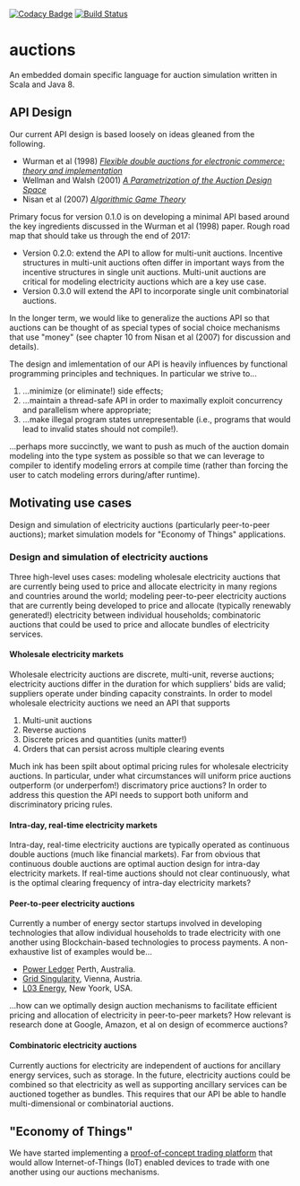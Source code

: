 [![Codacy Badge](https://api.codacy.com/project/badge/Grade/ae56630986234d08a5944cf802fa04d5)](https://www.codacy.com/app/herculesl/auctions?utm_source=github.com&utm_medium=referral&utm_content=EconomicSL/auctions&utm_campaign=badger)
[![Build Status](https://travis-ci.org/EconomicSL/auctions.svg?branch=develop)](https://travis-ci.org/EconomicSL/auctions)

# auctions
An embedded domain specific language for auction simulation written in Scala and Java 8. 

## API Design
Our current API design is based loosely on ideas gleaned from the following.

* Wurman et al (1998) [_Flexible double auctions for electronic commerce: theory and implementation_](http://wewalsh.com/papers/dss98.pdf)
* Wellman and Walsh (2001) [_A Parametrization of the Auction Design Space_](https://pdfs.semanticscholar.org/88eb/648f4c74c9e8ee50fd818a266b6f1b3b2ca3.pdf)
* Nisan et al (2007) [_Algorithmic Game Theory_](http://www.cs.cmu.edu/~sandholm/cs15-892F13/algorithmic-game-theory.pdf)

Primary focus for version 0.1.0 is on developing a minimal API based around the key ingredients discussed in the Wurman et al (1998) paper. Rough road map that should take us through the end of 2017:

* Version 0.2.0: extend the API to allow for multi-unit auctions. Incentive structures in multi-unit auctions often differ in important ways from the incentive structures in single unit auctions. Multi-unit auctions are critical for modeling electricity auctions which are a key use case. 
* Version 0.3.0 will extend the API to incorporate single unit combinatorial auctions. 

In the longer term, we would like to generalize the auctions API so that auctions can be thought of as special types of social choice mechanisms that use "money" (see chapter 10 from Nisan et al (2007) for discussion and details). 

The design and imlementation of our API is heavily influences by functional programming principles and techniques. In particular we strive to...

1. ...minimize (or eliminate!) side effects;
2. ...maintain a thread-safe API in order to maximally exploit concurrency and parallelism where appropriate;
3. ...make illegal program states unrepresentable (i.e., programs that would lead to invalid states should not compile!).

...perhaps more succinctly, we want to push as much of the auction domain modeling into the type system as possible so that we can leverage to compiler to identify modeling errors at compile time (rather than forcing the user to catch modeling errors during/after runtime).

## Motivating use cases
Design and simulation of electricity auctions (particularly peer-to-peer auctions); market simulation models for "Economy of Things" applications. 

### Design and simulation of electricity auctions
Three high-level uses cases: modeling wholesale electricity auctions that are currently being used to price and allocate electricity in many regions and countries around the world; modeling peer-to-peer electricity auctions that are currently being developed to price and allocate (typically renewably generated!) electricity between individual households; combinatoric auctions that could be used to price and allocate bundles of electricity services. 

#### Wholesale electricity markets
Wholesale electricity auctions are discrete, multi-unit, reverse auctions; electricity auctions differ in the duration for which suppliers' bids are valid; suppliers operate under binding capacity constraints. In order to model wholesale electricity auctions we need an API that supports 

1. Multi-unit auctions
2. Reverse auctions
3. Discrete prices and quantities (units matter!)
4. Orders that can persist across multiple clearing events

Much ink has been spilt about optimal pricing rules for wholesale electricity auctions. In particular, under what circumstances will uniform price auctions outperform (or underperfom!) discrimatory price auctions? In order to address this question the API needs to support both uniform and discriminatory pricing rules.

#### Intra-day, real-time electricity markets
Intra-day, real-time electricity auctions are typically operated as continuous double auctions (much like financial markets). Far from obvious that continuous double auctions are optimal auction design for intra-day electricity markets. If real-time auctions should not clear continuously, what is the optimal clearing frequency of intra-day electricity markets?

#### Peer-to-peer electricity auctions
Currently a number of energy sector startups involved in developing technologies that allow individual households to trade electricity with one another using Blockchain-based technologies to process payments. A non-exhaustive list of examples would be...

* [Power Ledger](https://powerledger.io/) Perth, Australia.
* [Grid Singularity](http://gridsingularity.com/), Vienna, Austria.
* [L03 Energy](http://lo3energy.com/), New Yoork, USA.

...how can we optimally design auction mechanisms to facilitate efficient pricing and allocation of electricity in peer-to-peer markets? How relevant is research done at Google, Amazon, et al on design of ecommerce auctions? 

#### Combinatoric electricity auctions
Currently auctions for electricity are independent of auctions for ancillary energy services, such as storage. In the future, electricity auctions could be combined so that electricity as well as supporting ancillary services can be auctioned together as bundles. This requires that our API be able to handle multi-dimensional or combinatorial auctions.

## "Economy of Things"

We have started implementing a [proof-of-concept trading platform](https://github.com/EconomicSL/auctions-remote-example) that would allow Internet-of-Things (IoT) enabled devices to trade with one another using our auctions mechanisms.
